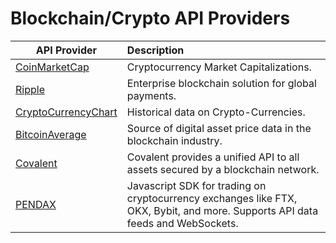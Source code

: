 # Blockchain/Crypto API Providers

| API Provider	|      Description     	|
|----------	|:------	|
|<a href="https://coinmarketcap.com/api/" target="_blank" >CoinMarketCap</a>|Cryptocurrency Market Capitalizations.|
|<a href="https://data.ripple.com/" target="_blank" >Ripple</a>|Enterprise blockchain solution for global payments.|
|<a href="https://www.cryptocurrencychart.com/api/methods" target="_blank" >CryptoCurrencyChart</a>|Historical data on Crypto-Currencies.|
|<a href="https://apiv2.bitcoinaverage.com/#introduction" target="_blank" >BitcoinAverage</a>|Source of digital asset price data in the blockchain industry.|
|<a href="https://www.covalenthq.com/docs/api/#overview" target="_blank" >Covalent</a>|Covalent provides a unified API to all assets secured by a blockchain network.|
|<a href="https://pendax.pro" target="_blank" >PENDAX</a>|Javascript SDK for trading on cryptocurrency exchanges like FTX, OKX, Bybit, and more. Supports API data feeds and WebSockets. |
